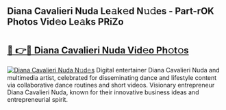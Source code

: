 ## Diana Cavalieri Nuda Le𝚊k𝚎d N𝚞𝚍es - Part-rOK Photos Vid𝚎o Le𝚊ks PRiZo

# <h2><a href="http://fbbwxda.evod.top/?m=Diana+Cavalieri+Nuda">🔗 👉🔴 Diana Cavalieri Nuda Vid𝚎o Ph𝚘t𝚘s</a></h2>

[![Diana Cavalieri Nuda N𝚞d𝚎s](https://i.imgur.com/8V9OHl7.gif)](http://fbbwxda.evod.top/?m=Diana+Cavalieri+Nuda)
Digital entertainer Diana Cavalieri Nuda and multimedia artist, celebrated for disseminating dance and lifestyle content via collaborative dance routines and short videos. Visionary entrepreneur Diana Cavalieri Nuda, known for their innovative business ideas and entrepreneurial spirit. 
